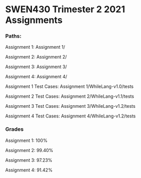 # SWEN430 Trimester 2 2021 Assignments

### Paths:
Assignment 1: Assignment 1/

Assignment 2: Assignment 2/

Assignment 3: Assignment 3/

Assignment 4: Assignment 4/

Assignment 1 Test Cases: Assignment 1/WhileLang-v1.0/tests

Assignment 2 Test Cases: Assignment 2/WhileLang-v1.1/tests

Assignment 3 Test Cases: Assignment 3/WhileLang-v1.2/tests

Assignment 4 Test Cases: Assignment 4/WhileLang-v1.2/tests

### Grades
Assignment 1: 100%

Assignment 2: 99.40%

Assignment 3: 97.23%

Assignment 4: 91.42%
